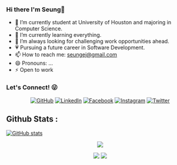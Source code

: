 ### Hi there I'm Seung👋

- 🔭 I’m currently student at University of Houston and majoring in Computer Science.
- 🌱 I’m currently learning everything.
- 👯 I’m always looking for challenging work opportunities ahead.
- :heartpulse: Pursuing a future career in Software Development.
- 📫 How to reach me: seungej@gmail.com
- 😄 Pronouns: ...
- ⚡ Open to work 

### Let's Connect! :stuck_out_tongue_winking_eye:
<p align="center">
	<a href="https://github.com/seungej"><img src="https://img.icons8.com/bubbles/50/000000/github.png" alt="GitHub"/></a>
	<a href="https://www.linkedin.com/in/seung-jung-35060a1a0/"><img src="https://img.icons8.com/bubbles/50/000000/linkedin.png" alt="LinkedIn"/></a>
	<a href="https://www.facebook.com/seungej/"><img src="https://img.icons8.com/bubbles/50/000000/facebook-new.png" alt="Facebook"/></a>
	<a href="https://www.instagram.com/seungej/"><img src="https://img.icons8.com/bubbles/50/000000/instagram.png" alt="Instagram"/></a>
	<a href="https://twitter.com/seungej_"><img src="https://img.icons8.com/bubbles/50/000000/twitter.png" alt="Twitter"/></a>
</p>


## Github Stats :
[![GitHub stats](https://github-readme-stats.vercel.app/api?username=seungej&show_icons=true)](https://github.com/seungej/github-readme-stats)

<p href="https://github.com/seungej/github-profile-views-counter" align="center"><img src="https://gpvc.arturio.dev/seungej"></p>

<p align="center">
  
  <img src="https://github-readme-stats.vercel.app/api?username=seungej&hide=stars&show_icons=true&theme=dracula&line_height=32">
  <img src="https://github-readme-stats.vercel.app/api/top-langs/?username=seungej&count_private=true&theme=dracula">

</p>

